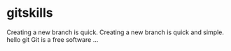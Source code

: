 # gitskills
Creating a new branch is quick.
Creating a new branch is quick and simple.
hello git
Git is a free software ...
